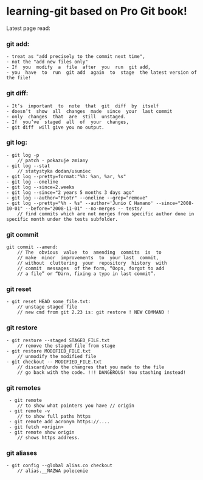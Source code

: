 # learning-git based on Pro Git book!
Latest page read: 

### git add: 
    - treat as "add precisely to the commit next time",
    - not the "add new files only"
    - If  you  modify  a  file  after  you  run  git add,  
    - you  have  to  run  git add  again  to  stage  the latest version of the file!
### git diff:
    - It’s  important  to  note  that  git  diff  by  itself  
    - doesn’t  show  all  changes  made  since  your  last commit
    - only  changes  that  are  still  unstaged.  
    - If  you’ve  staged  all  of  your  changes,  
    - git diff  will give you no output.
### git log:
    - git log -p 
        // patch - pokazuje zmiany
    - git log --stat 
        // statystyka dodan/usuniec
    - git log --pretty=format:"%h: %an, %ar, %s"
    - git log --oneline 
    - git log --since=2.weeks
    - git log --since="2 years 5 months 3 days ago"
    - git log --author="Piotr" --oneline --grep="remove"
    - git log --pretty="%h - %s" --author='Junio C Hamano' --since="2008-10-01" --before="2008-11-01" --no-merges -- tests/
        // find commits which are not merges from specific author done in specific month under the tests subfolder.

### git commit 
    git commit --amend:
        // The  obvious  value  to  amending  commits  is  to  
        // make  minor  improvements  to  your last  commit,  
        // without  cluttering  your  repository  history  with  
        // commit  messages  of the form, “Oops, forgot to add
        // a file” or “Darn, fixing a typo in last commit”.

### git reset 
    - git reset HEAD some_file.txt:
        // unstage staged file
        // new cmd from git 2.23 is: git restore ! NEW COMMAND !
### git restore
    - git restore --staged STAGED_FILE.txt
        // remove the staged file from stage
    - git restore MODIFIED_FILE.txt
        // unmodify the modified file
    - git checkout -- MODIFIED_FILE.txt
        // discard/undo the changres that you made to the file
        // go back with the code. !!! DANGEROUS! You stashing instead!

### git remotes
     - git remote 
        // to show what pointers you have // origin
     - git remote -v 
        // to show full paths https
     - git remote add acronym https://....
     - git fetch <origin>
     - git remote show origin 
        // shows https address.

### git aliases
    - git config --global alias.co checkout
        // alias.__NAZWA polecenie

